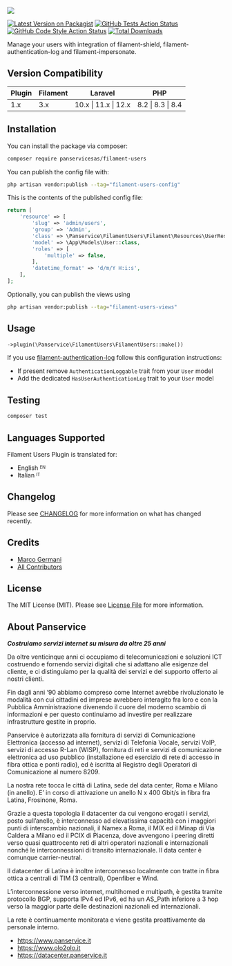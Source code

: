 <p class="filament-hidden">
<img src="https://banners.beyondco.de/filament-users.png?theme=light&packageManager=composer+require&packageName=panservicesas%2Ffilament-users&pattern=architect&style=style_1&description=Easily+manage+your+Filament+users&md=1&showWatermark=0&fontSize=100px&images=https%3A%2F%2Flaravel.com%2Fimg%2Flogomark.min.svg" class="filament-hidden">
</p>

[![Latest Version on Packagist](https://img.shields.io/packagist/v/panservicesas/filament-users.svg?style=flat-square)](https://packagist.org/packages/panservicesas/filament-users)
[![GitHub Tests Action Status](https://img.shields.io/github/actions/workflow/status/panservicesas/filament-users/run-tests.yml?branch=main&label=tests&style=flat-square)](https://github.com/panservicesas/filament-users/actions?query=workflow%3Arun-tests+branch%3Amain)
[![GitHub Code Style Action Status](https://img.shields.io/github/actions/workflow/status/panservicesas/filament-users/fix-php-code-style-issues.yml?branch=main&label=code%20style&style=flat-square)](https://github.com/panservicesas/filament-users/actions?query=workflow%3A"Fix+PHP+code+style+issues"+branch%3Amain)
[![Total Downloads](https://img.shields.io/packagist/dt/panservicesas/filament-users.svg?style=flat-square)](https://packagist.org/packages/panservicesas/filament-users)

Manage your users with integration of filament-shield, filament-authentication-log and filament-impersonate.

## Version Compatibility

| Plugin | Filament | Laravel              | PHP               |
|--------|----------|----------------------|-------------------|
| 1.x    | 3.x      | 10.x \| 11.x \| 12.x | 8.2 \| 8.3 \| 8.4 |

## Installation

You can install the package via composer:

```bash
composer require panservicesas/filament-users
```

You can publish the config file with:

```bash
php artisan vendor:publish --tag="filament-users-config"
```

This is the contents of the published config file:

```php
return [
    'resource' => [
        'slug' => 'admin/users',
        'group' => 'Admin',
        'class' => \Panservice\FilamentUsers\Filament\Resources\UserResource::class,
        'model' => \App\Models\User::class,
        'roles' => [
            'multiple' => false,
        ],
        'datetime_format' => 'd/m/Y H:i:s',
    ],
];
```

Optionally, you can publish the views using

```bash
php artisan vendor:publish --tag="filament-users-views"
```

## Usage

```php
->plugin(\Panservice\FilamentUsers\FilamentUsers::make())
```

If you use [filament-authentication-log](https://github.com//TappNetwork/filament-authentication-log) follow this configuration instructions:
- If present remove `AuthenticationLoggable` trait from your `User` model
- Add the dedicated `HasUserAuthenticationLog` trait to your `User` model

## Testing

```bash
composer test
```

## Languages Supported

Filament Users Plugin is translated for:

- English <sup><sub>EN</sub></sup>
- Italian <sup><sub>IT</sub></sup>

## Changelog

Please see [CHANGELOG](CHANGELOG.md) for more information on what has changed recently.

## Credits

- [Marco Germani](https://github.com/marcogermani87)
- [All Contributors](../../contributors)

## License

The MIT License (MIT). Please see [License File](LICENSE.md) for more information.

## About Panservice

<strong><i>Costruiamo servizi internet su misura da oltre 25 anni</i></strong>

Da oltre venticinque anni ci occupiamo di
telecomunicazioni e soluzioni ICT costruendo e
fornendo servizi digitali che si adattano alle esigenze del
cliente, e ci distinguiamo per la qualità dei servizi e del supporto
offerto ai nostri clienti.

Fin dagli anni ‘90 abbiamo compreso come Internet avrebbe rivoluzionato
le modalità con cui cittadini ed imprese avrebbero interagito fra loro e
con la Pubblica Amministrazione divenendo il cuore del moderno scambio di
informazioni e per questo continuiamo ad investire per realizzare infrastrutture
gestite in proprio.

Panservice è autorizzata alla fornitura di servizi di Comunicazione Elettronica (accesso ad
internet), servizi di Telefonia Vocale, servizi VoIP, servizi di accesso R-Lan (WISP), fornitura di
reti e servizi di comunicazione elettronica ad uso pubblico (installazione ed esercizio di rete di
accesso in fibra ottica e ponti radio), ed è iscritta al Registro degli Operatori di
Comunicazione al numero 8209.

La nostra rete tocca le città di Latina, sede del data center, Roma e Milano (in anello). E’ in corso di attivazione 
un anello N x 400 Gbit/s in fibra fra Latina, Frosinone, Roma.

Grazie a questa topologia il datacenter da cui vengono erogati i servizi, posto sull’anello, è interconnesso ad elevatissima 
capacità con i maggiori punti di interscambio nazionali, il Namex a Roma, il MIX ed il Minap di Via Caldera a Milano ed 
il PCIX di Piacenza, dove avvengono i peering diretti verso quasi quattrocento reti di altri operatori nazionali e 
internazionali nonché le interconnessioni di transito internazionale. Il data center è comunque carrier-neutral.

Il datacenter di Latina è inoltre interconnesso localmente con tratte in fibra ottica a centrali di TIM (3 centrali), Openfiber e Wind.

L’interconnessione verso internet, multihomed e multipath, è gestita tramite protocollo BGP, supporta IPv4 ed IPv6, ed ha 
un AS_Path inferiore a 3 hop verso la maggior parte delle destinazioni nazionali ed internazionali.

La rete è continuamente monitorata e viene gestita proattivamente da personale interno.

* <a href="https://www.panservice.it" target="_blank">https://www.panservice.it</a>
* <a href="https://www.olo2olo.it" target="_blank">https://www.olo2olo.it</a>
* <a href="https://datacenter.panservice.it" target="_blank">https://datacenter.panservice.it</a>
